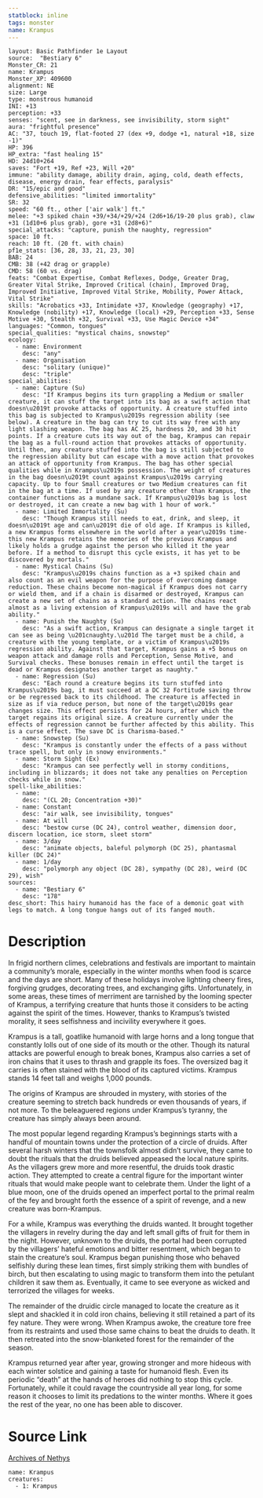 ```yaml
---
statblock: inline
tags: monster
name: Krampus
---
```

```statblock
layout: Basic Pathfinder 1e Layout
source:  "Bestiary 6"
Monster_CR: 21
name: Krampus
Monster_XP: 409600
alignment: NE
size: Large
type: monstrous humanoid
INI: +13
perception: +33
senses: "scent, see in darkness, see invisibility, storm sight"
aura: "frightful presence"
AC: "37, touch 19, flat-footed 27 (dex +9, dodge +1, natural +18, size -1)"
HP: 396
HP_extra: "fast healing 15"
HD: 24d10+264
saves: "Fort +19, Ref +23, Will +20"
immune: "ability damage, ability drain, aging, cold, death effects, disease, energy drain, fear effects, paralysis"
DR: "15/epic and good"
defensive_abilities: "limited immortality"
SR: 32
speed: "60 ft., other ['air walk'] ft."
melee: "+3 spiked chain +39/+34/+29/+24 (2d6+16/19-20 plus grab), claw +31 (1d10+6 plus grab), gore +31 (2d8+6)"
special_attacks: "capture, punish the naughty, regression"
space: 10 ft.
reach: 10 ft. (20 ft. with chain)
pf1e_stats: [36, 28, 33, 21, 23, 30]
BAB: 24
CMB: 38 (+42 drag or grapple)
CMD: 58 (60 vs. drag)
feats: "Combat Expertise, Combat Reflexes, Dodge, Greater Drag, Greater Vital Strike, Improved Critical (chain), Improved Drag, Improved Initiative, Improved Vital Strike, Mobility, Power Attack, Vital Strike"
skills: "Acrobatics +33, Intimidate +37, Knowledge (geography) +17, Knowledge (nobility) +17, Knowledge (local) +29, Perception +33, Sense Motive +30, Stealth +32, Survival +33, Use Magic Device +34"
languages: "Common, tongues"
special_qualities: "mystical chains, snowstep"
ecology:
  - name: Environment
    desc: "any"
  - name: Organisation
    desc: "solitary (unique)"
    desc: "triple"
special_abilities:
  - name: Capture (Su)
    desc: "If Krampus begins its turn grappling a Medium or smaller creature, it can stuff the target into its bag as a swift action that doesn\u2019t provoke attacks of opportunity. A creature stuffed into this bag is subjected to Krampus\u2019s regression ability (see below). A creature in the bag can try to cut its way free with any light slashing weapon. The bag has AC 25, hardness 20, and 30 hit points. If a creature cuts its way out of the bag, Krampus can repair the bag as a full-round action that provokes attacks of opportunity. Until then, any creature stuffed into the bag is still subjected to the regression ability but can escape with a move action that provokes an attack of opportunity from Krampus. The bag has other special qualities while in Krampus\u2019s possession. The weight of creatures in the bag doesn\u2019t count against Krampus\u2019s carrying capacity. Up to four Small creatures or two Medium creatures can fit in the bag at a time. If used by any creature other than Krampus, the container functions as a mundane sack. If Krampus\u2019s bag is lost or destroyed, it can create a new bag with 1 hour of work."
  - name: Limited Immortality (Su)
    desc: "Though Krampus still needs to eat, drink, and sleep, it doesn\u2019t age and can\u2019t die of old age. If Krampus is killed, a new Krampus forms elsewhere in the world after a year\u2019s time-this new Krampus retains the memories of the previous Krampus and likely holds a grudge against the person who killed it the year before. If a method to disrupt this cycle exists, it has yet to be discovered by mortals."
  - name: Mystical Chains (Su)
    desc: "Krampus\u2019s chains function as a +3 spiked chain and also count as an evil weapon for the purpose of overcoming damage reduction. These chains become non-magical if Krampus does not carry or wield them, and if a chain is disarmed or destroyed, Krampus can create a new set of chains as a standard action. The chains react almost as a living extension of Krampus\u2019s will and have the grab ability."
  - name: Punish the Naughty (Su)
    desc: "As a swift action, Krampus can designate a single target it can see as being \u201cnaughty.\u201d The target must be a child, a creature with the young template, or a victim of Krampus\u2019s regression ability. Against that target, Krampus gains a +5 bonus on weapon attack and damage rolls and Perception, Sense Motive, and Survival checks. These bonuses remain in effect until the target is dead or Krampus designates another target as naughty."
  - name: Regression (Su)
    desc: "Each round a creature begins its turn stuffed into Krampus\u2019s bag, it must succeed at a DC 32 Fortitude saving throw or be regressed back to its childhood. The creature is affected in size as if via reduce person, but none of the target\u2019s gear changes size. This effect persists for 24 hours, after which the target regains its original size. A creature currently under the effects of regression cannot be further affected by this ability. This is a curse effect. The save DC is Charisma-based."
  - name: Snowstep (Su)
    desc: "Krampus is constantly under the effects of a pass without trace spell, but only in snowy environments."
  - name: Storm Sight (Ex)
    desc: "Krampus can see perfectly well in stormy conditions, including in blizzards; it does not take any penalties on Perception checks while in snow."
spell-like_abilities:
  - name:
    desc: "(CL 20; Concentration +30)"
  - name: Constant
    desc: "air walk, see invisibility, tongues"
  - name: At will
    desc: "bestow curse (DC 24), control weather, dimension door, discern location, ice storm, sleet storm"
  - name: 3/day
    desc: "animate objects, baleful polymorph (DC 25), phantasmal killer (DC 24)"
  - name: 1/day
    desc: "polymorph any object (DC 28), sympathy (DC 28), weird (DC 29), wish"
sources:
  - name: "Bestiary 6"
    desc: "178"
desc_short: This hairy humanoid has the face of a demonic goat with legs to match. A long tongue hangs out of its fanged mouth.
```
# Description
In frigid northern climes, celebrations and festivals are important to maintain a community’s morale, especially in the winter months when food is scarce and the days are short. Many of these holidays involve lighting cheery fires, forgiving grudges, decorating trees, and exchanging gifts. Unfortunately, in some areas, these times of merriment are tarnished by the looming specter of Krampus, a terrifying creature that hunts those it considers to be acting against the spirit of the times. However, thanks to Krampus’s twisted morality, it sees selfishness and incivility everywhere it goes. 

Krampus is a tall, goatlike humanoid with large horns and a long tongue that constantly lolls out of one side of its mouth or the other. Though its natural attacks are powerful enough to break bones, Krampus also carries a set of iron chains that it uses to thrash and grapple its foes. The oversized bag it carries is often stained with the blood of its captured victims. Krampus stands 14 feet tall and weighs 1,000 pounds. 

The origins of Krampus are shrouded in mystery, with stories of the creature seeming to stretch back hundreds or even thousands of years, if not more. To the beleaguered regions under Krampus’s tyranny, the creature has simply always been around. 

The most popular legend regarding Krampus’s beginnings starts with a handful of mountain towns under the protection of a circle of druids. After several harsh winters that the townsfolk almost didn’t survive, they came to doubt the rituals that the druids believed appeased the local nature spirits. As the villagers grew more and more resentful, the druids took drastic action. They attempted to create a central figure for the important winter rituals that would make people want to celebrate them. Under the light of a blue moon, one of the druids opened an imperfect portal to the primal realm of the fey and brought forth the essence of a spirit of revenge, and a new creature was born-Krampus. 

For a while, Krampus was everything the druids wanted. It brought together the villagers in revelry during the day and left small gifts of fruit for them in the night. However, unknown to the druids, the portal had been corrupted by the villagers’ hateful emotions and bitter resentment, which began to stain the creature’s soul. Krampus began punishing those who behaved selfishly during these lean times, first simply striking them with bundles of birch, but then escalating to using magic to transform them into the petulant children it saw them as. Eventually, it came to see everyone as wicked and terrorized the villages for weeks. 

The remainder of the druidic circle managed to locate the creature as it slept and shackled it in cold iron chains, believing it still retained a part of its fey nature. They were wrong. When Krampus awoke, the creature tore free from its restraints and used those same chains to beat the druids to death. It then retreated into the snow-blanketed forest for the remainder of the season. 

Krampus returned year after year, growing stronger and more hideous with each winter solstice and gaining a taste for humanoid flesh. Even its periodic “death” at the hands of heroes did nothing to stop this cycle. Fortunately, while it could ravage the countryside all year long, for some reason it chooses to limit its predations to the winter months. Where it goes the rest of the year, no one has been able to discover.
# Source Link
[Archives of Nethys](https://aonprd.com/MonsterDisplay.aspx?ItemName=Krampus)
```encounter-table
name: Krampus
creatures:
  - 1: Krampus
```
